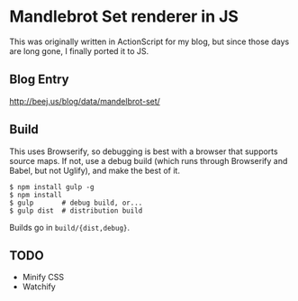 # Mandlebrot Set renderer in JS

This was originally written in ActionScript for my blog, but since those days are long gone, I finally ported it to JS.

## Blog Entry

http://beej.us/blog/data/mandelbrot-set/

## Build

This uses Browserify, so debugging is best with a browser that supports
source maps. If not, use a debug build (which runs through Browserify
and Babel, but not Uglify), and make the best of it.

    $ npm install gulp -g
	$ npm install
	$ gulp       # debug build, or...
    $ gulp dist  # distribution build

Builds go in `build/{dist,debug}`.

## TODO

* Minify CSS
* Watchify